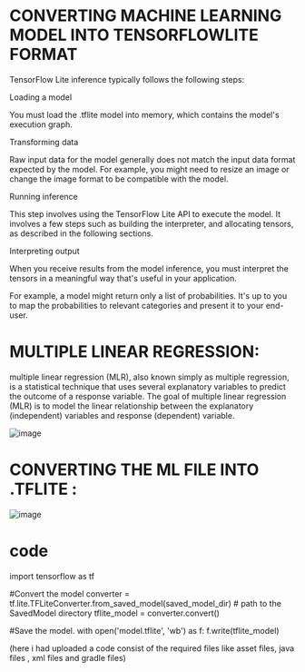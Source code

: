 # CONVERTING MACHINE LEARNING MODEL INTO TENSORFLOWLITE FORMAT
TensorFlow Lite inference typically follows the following steps:

Loading a model

You must load the .tflite model into memory, which contains the model's execution graph.

Transforming data

Raw input data for the model generally does not match the input data format expected by the model. For example, you might need to resize an image or change the image format to be compatible with the model.

Running inference

This step involves using the TensorFlow Lite API to execute the model. It involves a few steps such as building the interpreter, and allocating tensors, as described in the following sections.

Interpreting output

When you receive results from the model inference, you must interpret the tensors in a meaningful way that's useful in your application.

For example, a model might return only a list of probabilities. It's up to you to map the probabilities to relevant categories and present it to your end-user.



# MULTIPLE LINEAR REGRESSION:

multiple linear regression (MLR), also known simply as multiple regression, is a statistical technique that uses several explanatory variables to predict the outcome of a response variable. The goal of multiple linear regression (MLR) is to model the linear relationship between the explanatory (independent) variables and response (dependent) variable.

![image](https://user-images.githubusercontent.com/53963913/117569877-5087ab80-b0e5-11eb-91c2-3620dc836f8f.png)


# CONVERTING THE ML FILE INTO .TFLITE :
![image](https://user-images.githubusercontent.com/53963913/117569928-993f6480-b0e5-11eb-8d5f-ca9889b1c26c.png)

# code
import tensorflow as tf

#Convert the model
converter = tf.lite.TFLiteConverter.from_saved_model(saved_model_dir) # path to the SavedModel directory
tflite_model = converter.convert()

#Save the model.
with open('model.tflite', 'wb') as f:
  f.write(tflite_model)
  
  
  
(here i had uploaded a code consist of the required files like asset files, java files , xml files and gradle files)
